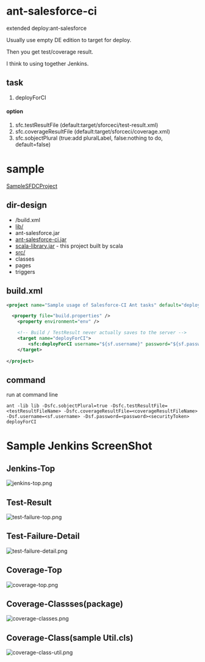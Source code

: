 # ant-salesforce-ci

extended deploy:ant-salesforce

Usually use empty DE edition to target for deploy.

Then you get test/coverage result.


I think to using together Jenkins.


## task
1. deployForCI

#### option
1. sfc.testResultFile (default:target/sforceci/test-result.xml)
1. sfc.coverageResultFile (default:target/sforceci/coverage.xml)
1. sfc.sobjectPlural (true:add pluralLabel, false:nothing to do, default=false)




# sample

[SampleSFDCProject](https://github.com/yutagithub/ForceComSample "sample project")

## dir-design

* /build.xml
* [lib/](https://github.com/yutagithub/ForceComSample/tree/master/lib "lib directory") 
 * ant-salesforce.jar
 * [ant-salesforce-ci.jar](https://github.com/yutagithub/ForceComSample/raw/master/lib/ant-salesforce-ci_2.9.1-1.0.jar "ant-salesforce-ci_2.9.1-1.0.jar") 
 * [scala-library.jar](https://github.com/yutagithub/ForceComSample/raw/master/lib/scala-library.jar "scala-library.jar") - this project built by scala
* [src/](https://github.com/yutagithub/ForceComSample/tree/master/src "sfdc source directory")
 * classes
 * pages
 * triggers


## build.xml

```xml
<project name="Sample usage of Salesforce-CI Ant tasks" default="deployForCI" basedir="." xmlns:sfc="antlib:com.yutagithub.sforce.ci">

  <property file="build.properties" />
	<property environment="env" />

	<!-- Build / TestResult never actually saves to the server -->
	<target name="deployForCI">
		<sfc:deployForCI username="${sf.username}" password="${sf.password}" serverurl="${sf.serverurl}" deployRoot="src" />
	</target>
	
</project>
```


## command
run at command line
```shell
ant -lib lib -Dsfc.sobjectPlural=true -Dsfc.testResultFile=<testResultFileName> -Dsfc.coverageResultFile=<coverageResultFileName> -Dsf.username=<sf.username> -Dsf.password=<password><securityToken> deployForCI
```

# Sample Jenkins ScreenShot

## Jenkins-Top
![jenkins-top.png](../../raw/master/src/test/resources/images/jenkins-top.png) 
## Test-Result
![test-failure-top.png](../../raw/master/src/test/resources/images/test-failure-top.png) 
## Test-Failure-Detail
![test-failure-detail.png](../../raw/master/src/test/resources/images/test-failure-detail.png) 
## Coverage-Top
![coverage-top.png](../../raw/master/src/test/resources/images/coverage-top.png) 
## Coverage-Classses(package)
![coverage-classes.png](../../raw/master/src/test/resources/images/coverage-classes.png) 
## Coverage-Class(sample Util.cls)
![coverage-class-util.png](../../raw/master/src/test/resources/images/coverage-class-util.png) 

